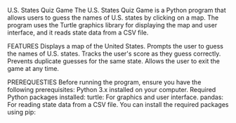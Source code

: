 U.S. States Quiz Game
The U.S. States Quiz Game is a Python program that allows users to guess the names of U.S. states by clicking on a map. The program uses the Turtle graphics library for displaying the map and user interface, and it reads state data from a CSV file.


FEATURES
Displays a map of the United States.
Prompts the user to guess the names of U.S. states.
Tracks the user's score as they guess correctly.
Prevents duplicate guesses for the same state.
Allows the user to exit the game at any time.


PREREQUESTIES
Before running the program, ensure you have the following prerequisites:
Python 3.x installed on your computer.
Required Python packages installed:
turtle: For graphics and user interface.
pandas: For reading state data from a CSV file.
You can install the required packages using pip:
